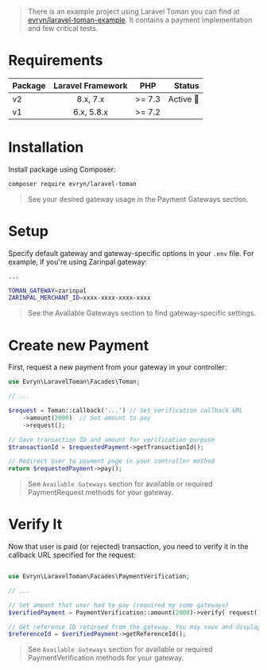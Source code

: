 > There is an example project using Laravel Toman you can find at [evryn/laravel-toman-example](https://github.com/evryn/laravel-toman-example). It contains a payment implementation and few critical tests.

# Requirements

| Package | Laravel Framework | PHP  | Status |
| ------------- |:-------------:|:-----:| ---:|
| v2      | 8.x, 7.x | >= 7.3 | Active 🚀 |
| v1      | 6.x, 5.8.x       |   >= 7.2 |  |

# Installation

Install package using Composer:
```bash
composer require evryn/laravel-toman
```

> See your desired gateway usage in the Payment Gateways section.

# Setup

Specify default gateway and gateway-specific options in your `.env` file. For example, if you're using Zarinpal gateway:
```bash
...

TOMAN_GATEWAY=zarinpal
ZARINPAL_MERCHANT_ID=xxxx-xxxx-xxxx-xxxx
```

> See the Available Gateways section to find gateway-specific settings.

# Create new Payment

First, request a new payment from your gateway in your controller:
```php
use Evryn\LaravelToman\Facades\Toman;

// ...

$request = Toman::callback('...') // Set verification callback URL
    ->amount(2000)  // Set amount to pay
    ->request();

// Save transaction ID and amount for verification purpose
$transactionId = $requestedPayment->getTransactionId();

// Redirect user to payment page in your controller method
return $requestedPayment->pay();
```

> See `Available Gateways` section for available or required PaymentRequest methods for your gateway.

# Verify It

Now that user is paid (or rejected) transaction, you need to verify it in the callback URL specified for the request:
```php

use Evryn\LaravelToman\Facades\PaymentVerification;

// ...

// Set amount that user had to pay (required my some gateways)
$verifiedPayment = PaymentVerification::amount(2000)->verify( request() );

// Get reference ID returned from the gateway. You may save and display it to user.
$referenceId = $verifiedPayment->getReferenceId();
```

> See `Available Gateways` section for available or required PaymentVerification methods for your gateway.
